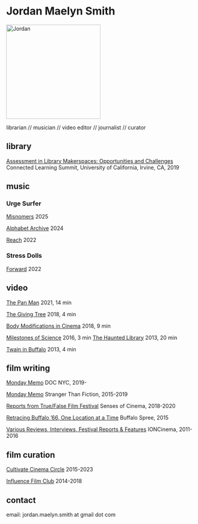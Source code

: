 # Jordan Maelyn Smith
<img src="https://github.com/user-attachments/assets/13b7aa12-ffe2-4e41-ae9b-8df549fcba29" alt="Jordan" width="250"/>

librarian // musician // video editor // journalist // curator

## library

[Assessment in Library Makerspaces: Opportunities and Challenges](https://connectedlearningsummit2019.sched.com/speaker/jordan_m_smith.1zufk0pg) 
Connected Learning Summit, University of California, Irvine, CA, 2019


## music

### Urge Surfer
[Misnomers](https://urgesurfer.bandcamp.com/album/misnomers)
2025

[Alphabet Archive](https://urgesurfer.bandcamp.com/album/alphabet-archive)
2024

[Reach](https://urgesurfer.bandcamp.com/album/reach)
2022

### Stress Dolls
[Forward](https://stressdolls.bandcamp.com/album/forward)
2022


## video

[The Pan Man](https://www.youtube.com/watch?v=l8GrXcWCD6Y)
2021, 14 min

[The Giving Tree](https://vimeo.com/305890476)
2018, 4 min

[Body Modifications in Cinema](https://vimeo.com/308483991)
2018, 9 min

[Milestones of Science](https://www.youtube.com/watch?v=r50ikSafjaQ)
2016, 3 min
[The Haunted Library](https://www.youtube.com/watch?v=WTWlnfjbkWk)
2013, 20 min

[Twain in Buffalo](https://www.youtube.com/watch?v=Gc9zzqa8bG0)
2013, 4 min


## film writing

[Monday Memo](https://www.docnyc.net/monday-memo/)
DOC NYC, 2019-

[Monday Memo](https://stfdocs.com/tag/monday-memo/)
Stranger Than Fiction, 2015-2019

[Reports from True/False Film Festival](https://www.sensesofcinema.com/author/jordan-m-smith/)
Senses of Cinema, 2018-2020

[Retracing Buffalo ’66, One Location at a Time](https://www.buffalospree.com/features/retracing-buffalo-66-one-location-at-a-time/article_1fdd41ed-7caa-5201-8dad-5eb6c07dc9cc.html)
Buffalo Spree, 2015

[Various Reviews, Interviews, Festival Reports & Features](https://connectedlearningsummit2019.sched.com/speaker/jordan_m_smith.1zufk0pg)
IONCinema, 2011-2016


## film curation

[Cultivate Cinema Circle](https://cultivatecinema.com/)
2015-2023

[Influence Film Club](http://influencefilmclub.com/)
2014-2018

## contact
email: jordan.maelyn.smith at gmail dot com
